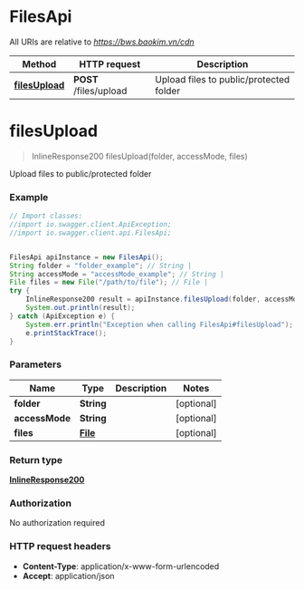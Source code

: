# FilesApi

All URIs are relative to *https://bws.baokim.vn/cdn*

Method | HTTP request | Description
------------- | ------------- | -------------
[**filesUpload**](FilesApi.md#filesUpload) | **POST** /files/upload | Upload files to public/protected folder

<a name="filesUpload"></a>
# **filesUpload**
> InlineResponse200 filesUpload(folder, accessMode, files)

Upload files to public/protected folder

### Example
```java
// Import classes:
//import io.swagger.client.ApiException;
//import io.swagger.client.api.FilesApi;


FilesApi apiInstance = new FilesApi();
String folder = "folder_example"; // String | 
String accessMode = "accessMode_example"; // String | 
File files = new File("/path/to/file"); // File | 
try {
    InlineResponse200 result = apiInstance.filesUpload(folder, accessMode, files);
    System.out.println(result);
} catch (ApiException e) {
    System.err.println("Exception when calling FilesApi#filesUpload");
    e.printStackTrace();
}
```

### Parameters

Name | Type | Description  | Notes
------------- | ------------- | ------------- | -------------
 **folder** | **String**|  | [optional]
 **accessMode** | **String**|  | [optional]
 **files** | [**File**](.md)|  | [optional]

### Return type

[**InlineResponse200**](InlineResponse200.md)

### Authorization

No authorization required

### HTTP request headers

 - **Content-Type**: application/x-www-form-urlencoded
 - **Accept**: application/json

